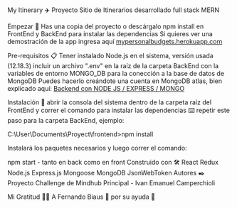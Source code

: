 My Itinerary ✈️
Proyecto Sitio de Itinerarios desarrollado full stack MERN

Empezar 🚀
Has una copia del proyecto o descárgalo
npm install en FrontEnd y BackEnd para instalar las dependencias
Si quieres ver una demostración de la app ingresa aquí <a href="https://mypersonalbudgets.herokuapp.com/">mypersonalbudgets.herokuapp.com</a>

Pre-requisitos 📋
Tener instalado Node.js en el sistema, versión usada (12.18.3)
incluir un archivo ".env" en la raíz de la carpeta BackEnd con la variables de entorno MONGO_DB para la conección a la base de datos de MongoDB
Puedes hacerlo creándote una cuenta en MongoDB atlas, bien explicado aquí: <a href="https://www.youtube.com/watch?v=ZVRaBD3-m4o">Backend con NODE JS / EXPRESS / MONGO</a>

Instalación 🔧
abrir la consola del sistema dentro de la carpeta raíz del FrontEnd y correr el comando para instalar las dependencias ⌨️
repetir este paso para la carpeta BackEnd, ejemplo:

  C:\User\Documents\Proyect\frontend>npm install

Instalará los paquetes necesarios y luego correr el comando:

npm start - tanto en back como en front
Construido con 🛠️
React
Redux
Node.js
Express.js
Mongoose
MongoDB
JsonWebToken
Autores ✒️
Proyecto Challenge de Mindhub
Principal - Ivan Emanuel Camperchioli

Mi Gratitud 🎁📢
A Fernando Biaus 🙌 por su ayuda 👏
